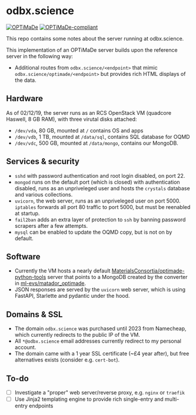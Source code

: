 # odbx.science

[![OPTiMaDe](https://img.shields.io/endpoint?url=https://raw.githubusercontent.com/Materials-Consortia/optimade-python-tools/master/.ci/optimade-version.json&logo=json)](https://github.com/Materials-Consortia/OPTiMaDe/) 
[![OPTiMaDe-compliant](https://img.shields.io/github/workflow/status/ml-evs/odbx.science/Scheduled%20validator?logo=github)](https://github.com/ml-evs/odbx.science/actions?query=branch%3Amaster+)

This repo contains some notes about the server running at odbx.science. 

This implementation of an OPTiMaDe server builds upon the reference server in
the following way:

- Additional routes from `odbx.science/<endpoint>` that mimic `odbx.science/optimade/<endpoint>` but
  provides rich HTML displays of the data.

## Hardware 

As of 02/12/19, the server runs as an RCS OpenStack VM (quadcore Haswell, 8 GB RAM), with three virutal disks attached:

- `/dev/vda`, 80 GB, mounted at `/` contains OS and apps
- `/dev/vdb`, 1 TB, mounted at `/data/sql`, contains SQL database for OQMD
- `/dev/vdc`, 500 GB, mounted at `/data/mongo`, contains our MongoDB.

## Services & security

- `sshd` with password authentication and root login disabled, on port 22.
- `mongod` runs on the default port (which is closed) with authentication disabled, runs as an unpriveleged user and hosts the `crystals` database and various collections.
- `uvicorn`, the web server, runs as an unpriveleged user on port 5000. `iptables` forwards all port 80 traffic to port 5000, but must be reenabled at startup.
- `fail2ban` adds an extra layer of protection to `ssh` by banning password scrapers after a few attempts.
- `mysql` can be enabled to update the OQMD copy, but is not on by default.

## Software

- Currently the VM hosts a nearly default [MaterialsConsortia/optimade-python-tools](https://github.com/Materials-Consortia/optimade-python-tools) server that points to a MongoDB created by the converter in [ml-evs/matador_optimade](https://github.com/ml-evs/matador_optimade).
- JSON responses are served by the `uvicorn` web server, which is using FastAPI, Starlette and pydantic under the hood.

## Domains & SSL

- The domain `odbx.science` was purchased until 2023 from Namecheap, which currently redirects to the public IP of the VM.
- All `*@odbx.science` email addresses currently redirect to my personal account.
- The domain came with a 1 year SSL certificate (~£4 year after), but free alternatives exists (consider e.g. `cert-bot`).


## To-do

- [ ] Investigate a "proper" web server/reverse proxy, e.g. `nginx` or `traefik`
- [ ] Use Jinja2 templating engine to provide rich single-entry and multi-entry endpoints
